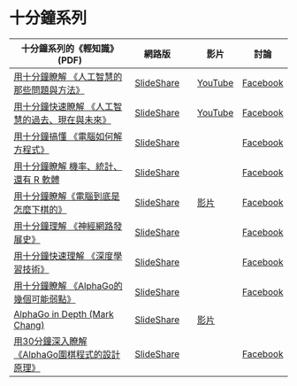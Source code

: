 # 十分鐘系列

| 十分鐘系列的《輕知識》 (PDF)  |  網路版  |  | 影片 | 討論 | 
|--------|-----------|----|-----|-----|
|  [用十分鐘瞭解 《人工智慧的那些問題與方法》](../slide/10minAiMethod.pdf)  | [SlideShare](http://www.slideshare.net/ccckmit/ss-59517452)   | | [YouTube](https://www.youtube.com/watch?v=ckYGuSi0dXM) |[Facebook]() | 
|  [用十分鐘快速瞭解 《人工智慧的過去、現在與未來》](../slide/10minAiHistory.pdf) |  [SlideShare](http://www.slideshare.net/ccckmit/ss-58599582)  | | [YouTube](http://www.slideshare.net/ccckmit/ss-58599582) |[Facebook](https://www.facebook.com/ccckmit/posts/10153834427671893) | 
|  [用十分鐘搞懂 《電腦如何解方程式》](../slide/10minScEquation.pdf)  | [SlideShare](http://www.slideshare.net/ccckmit/ss-65570387)   | |  | [Facebook](https://www.facebook.com/ccckmit/posts/10154348840866893) | 
|  [用十分鐘瞭解 機率、統計、還有 R 軟體](../slide/10minProbStatR.pdf)  | [SlideShare](http://www.slideshare.net/ccckmit/r-63630366)   | |  | [Facebook](https://www.facebook.com/ccckmit/posts/10154180933891893) | 
|  [用十分鐘瞭解《電腦到底是怎麼下棋的》](../slide/10minAiChess.pdf)  | [SlideShare](http://www.slideshare.net/ccckmit/ss-59361780)   | | [影片](https://www.youtube.com/watch?v=l-b6HE9nVQo) | [Facebook](https://www.facebook.com/ccckmit/posts/10153870730806893) | 
|  [用十分鐘理解 《神經網路發展史》](../slide/10minAiNeuralHistory.pdf)  | [SlideShare](http://www.slideshare.net/ccckmit/ss-69447809)   | | | [Facebook]() | 
|  [用十分鐘快速理解 《深度學習技術》](../slide/10minAiHowToDefeatAlphaGo.pdf)  | [SlideShare](http://www.slideshare.net/ccckmit/ss-69541278)   | | | [Facebook]() | 
|  [用十分鐘瞭解 《AlphaGo的幾個可能弱點》](../slide/10minAiHowToDefeatAlphaGo.pdf)  | [SlideShare](http://www.slideshare.net/ccckmit/alphago-59482042)   | | | [Facebook](https://www.facebook.com/ccckmit/posts/10153883738266893) | 
|  [AlphaGo in Depth (Mark Chang)](../slide/alphago-160315170814)  | [SlideShare](http://www.slideshare.net/ckmarkohchang/alphago-in-depth)   | | [影片](https://www.youtube.com/watch?v=63FDxJ5e_Ew)  | | 
|  [用30分鐘深入瞭解《AlphaGo圍棋程式的設計原理》](../slide/30minAlphaGo3in1.pdf)  | [SlideShare](http://www.slideshare.net/ccckmit/30alphago)   | |  | [Facebook](https://www.facebook.com/ccckmit/posts/10153908393201893) | 